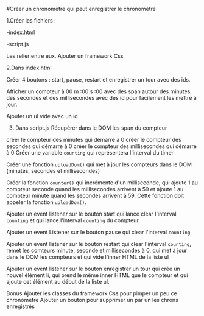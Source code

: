 #Créer un chronomètre qui peut enregistrer le chronomètre

1.Créer les fichiers :

-index.html

-script.js

Les relier entre eux.
Ajouter un framework Css

2.Dans index.html

Créer 4 boutons : start, pause, restart et enregistrer un tour avec des ids.

Afficher un compteur à 00 m :00 s :00 avec des span autour des minutes, des secondes et des millisecondes avec des id pour facilement les mettre à jour.

Ajouter un ul vide avec un id

3. Dans script.js
Récupérer dans le DOM les span du compteur

créer le compteur des minutes qui démarre à 0
créer le compteur des secondes qui démarre à 0
créer le compteur des millisecondes qui démarre à 0
Créer une variable `counting` qui représentera l'interval du timer

Créer une fonction `uploadDom()` qui met à jour les compteurs dans le DOM (minutes, secondes et millisecondes)

Créer la fonction `counter()` qui incrémente d'un milliseconde, qui ajoute 1 au compteur seconde quand les millisecondes arrivent à 59 et ajoute 1 au compteur minute quand les secondes arrivent à 59.
Cette fonction doit appeler la fonction `uploadDom()`.

Ajouter un event listener sur le bouton start qui lance clear l'interval `counting` et qui lance l'interval `counting` du compteur.

Ajouter un event Listener sur le bouton pause qui clear l'interval `counting`

Ajouter un event listener sur le bouton restart qui clear l'interval `counting`, remet les comteurs minute, seconde et millisecondes à 0, qui met à jour dans le DOM les compteurs et qui vide l'inner HTML de la liste ul

Ajouter un event listener sur le bouton enregistrer un tour qui crée un nouvel élément li, qui prend le même inner HTML que le compteur et qui ajoute cet élément au début de la liste ul.


Bonus
Ajouter les classes du framework Css pour pimper un peu ce chronomètre
Ajouter un bouton pour supprimer un par un les chrons enregistrés